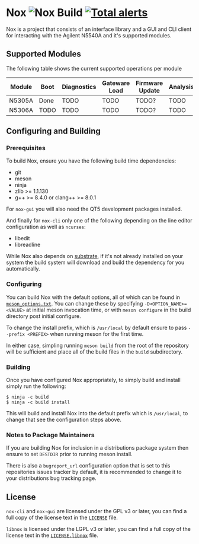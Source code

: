 # Nox ![Nox Build](https://github.com/lethalbit/Nox/workflows/Nox%20Build/badge.svg) [![Total alerts](https://img.shields.io/lgtm/alerts/g/lethalbit/Nox.svg?logo=lgtm&logoWidth=18)](https://lgtm.com/projects/g/lethalbit/Nox/alerts/)

Nox is a project that consists of an interface library and a GUI and CLI client for interacting with the Agilent N5540A and it's supported modules.


## Supported Modules

The following table shows the current supported operations per module

| Module | Boot | Diagnostics | Gateware Load | Firmware Update | Analysis |
|--------|------|-------------|---------------|-----------------|----------|
| N5305A | Done | TODO        | TODO          | TODO?           | TODO     |
| N5306A | TODO | TODO        | TODO          | TODO?           | TODO     |



## Configuring and Building

### Prerequisites

To build Nox, ensure you have the following build time dependencies:
 * git
 * meson
 * ninja
 * zlib >= 1.1.130
 * g++ >= 8.4.0 or clang++ >= 8.0.1

For `nox-gui` you will also need the QT5 development packages installed.


And finally for `nox-cli` only one of the following depending on the line editor configuration as well as `ncurses`:
 * libedit
 * libreadline




While Nox also depends on [substrate](https://github.com/bad-alloc-heavy-industries/substrate), if it's not already installed on your system the build system will download and build the dependency for you automatically.

### Configuring

You can build Nox with the default options, all of which can be found in [`meson_options.txt`](meson_options.txt). You can change these by specifying `-D<OPTION_NAME>=<VALUE>` at initial meson invocation time, or with `meson configure` in the build directory post initial configure.

To change the install prefix, which is `/usr/local` by default ensure to pass `--prefix <PREFIX>` when running meson for the first time.

In either case, simpling running `meson build` from the root of the repository will be sufficient and place all of the build files in the `build` subdirectory.

### Building

Once you have configured Nox appropriately, to simply build and install simply run the following:

```
$ ninja -c build
$ ninja -c build install
```

This will build and install Nox into the default prefix which is `/usr/local`, to change that see the configuration steps above.

### Notes to Package Maintainers

If you are building Nox for inclusion in a distributions package system then ensure to set `DESTDIR` prior to running meson install.

There is also a `bugreport_url` configuration option that is set to this repositories issues tracker by default, it is recommended to change it to your distributions bug tracking page.

## License

`nox-cli` and `nox-gui` are licensed under the GPL v3 or later, you can find a full copy of the license text in the [`LICENSE`](LICENSE) file.

`libnox` is licensed under the LGPL v3 or later, you can find a full copy of the license text in the [`LICENSE.libnox`](LICENSE.libnox) file.
